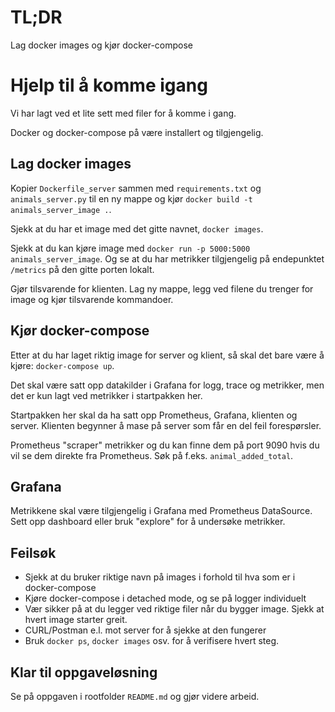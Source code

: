 # TL;DR

Lag docker images og kjør docker-compose

# Hjelp til å komme igang

Vi har lagt ved et lite sett med filer for å komme i gang.

Docker og docker-compose på være installert og tilgjengelig.

## Lag docker images

Kopier `Dockerfile_server` sammen med `requirements.txt` og `animals_server.py` til en 
ny mappe og kjør `docker build -t animals_server_image .`.

Sjekk at du har et image med det gitte navnet, `docker images`.

Sjekk at du kan kjøre image med `docker run -p 5000:5000 animals_server_image`. 
Og se at du har metrikker tilgjengelig på endepunktet `/metrics` på den gitte porten lokalt.

Gjør tilsvarende for klienten. Lag ny mappe, legg ved filene du trenger for image og kjør tilsvarende kommandoer.

## Kjør docker-compose

Etter at du har laget riktig image for server og klient, så skal det bare være å kjøre: `docker-compose up`.

Det skal være satt opp datakilder i Grafana for logg, trace og metrikker, men det er kun lagt ved 
metrikker i startpakken her.

Startpakken her skal da ha satt opp Prometheus, Grafana, klienten og server. 
Klienten begynner å mase på server som får en del feil forespørsler. 

Prometheus "scraper" metrikker og du kan finne dem på port 9090 hvis du vil se dem direkte fra Prometheus.
Søk på f.eks. `animal_added_total`.

## Grafana

Metrikkene skal være tilgjengelig i Grafana med Prometheus DataSource. Sett opp dashboard eller bruk "explore" 
for å undersøke metrikker. 

## Feilsøk

- Sjekk at du bruker riktige navn på images i forhold til hva som er i docker-compose
- Kjøre docker-compose i detached mode, og se på logger individuelt
- Vær sikker på at du legger ved riktige filer når du bygger image. Sjekk at hvert image starter greit.
- CURL/Postman e.l. mot server for å sjekke at den fungerer
- Bruk `docker ps`, `docker images` osv. for å verifisere hvert steg.

## Klar til oppgaveløsning

Se på oppgaven i rootfolder `README.md` og gjør videre arbeid.



